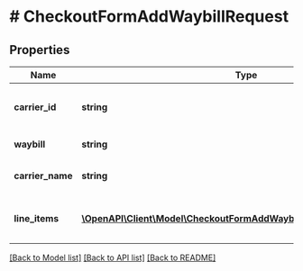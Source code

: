 # # CheckoutFormAddWaybillRequest

## Properties

Name | Type | Description | Notes
------------ | ------------- | ------------- | -------------
**carrier_id** | **string** | Supported carriers are available via &lt;a href&#x3D;\&quot;#operation/getOrdersCarriersUsingGET\&quot; target&#x3D;\&quot;_blank\&quot;&gt;shipping carriers resource&lt;/a&gt;. |
**waybill** | **string** | Waybill number (parcel tracking number). Cannot be empty and must be no longer than 64 characters. |
**carrier_name** | **string** | Carrier name to be provided only if carrierId is OTHER, otherwise it’s ignored. Must be no longer than 30 characters. | [optional]
**line_items** | [**\OpenAPI\Client\Model\CheckoutFormAddWaybillRequestLineItemsInner[]**](CheckoutFormAddWaybillRequestLineItemsInner.md) | List of order line items. They must be from the order specified in the path parameter. When list is not provided or it is empty it means that every item from an order is included in shipment. | [optional]

[[Back to Model list]](../../README.md#models) [[Back to API list]](../../README.md#endpoints) [[Back to README]](../../README.md)
